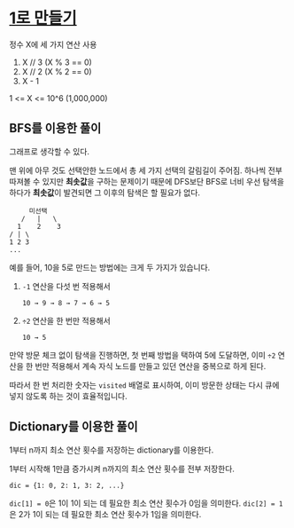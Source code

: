 # [1로 만들기](https://www.acmicpc.net/problem/1463)

정수 X에 세 가지 연산 사용

1. X // 3 (X % 3 == 0)
2. X // 2 (X % 2 == 0)
3. X - 1

1 <= X <= 10^6 (1,000,000)

## BFS를 이용한 풀이

그래프로 생각할 수 있다.

맨 위에 아무 것도 선택안한 노드에서 총 세 가지 선택의 갈림길이 주어짐. 하나씩 전부 따져볼 수 있지만 **최솟값**을 구하는 문제이기 때문에 DFS보단 BFS로 너비 우선 탐색을 하다가 **최솟값**이 발견되면 그 이후의 탐색은 할 필요가 없다.

```
     미선택
   /   |   \
  1    2    3
/ | \
1 2 3 
...
```

예를 들어, 10을 5로 만드는 방법에는 크게 두 가지가 있습니다.

1. `-1` 연산을 다섯 번 적용해서
   ```
   10 → 9 → 8 → 7 → 6 → 5
   ```

2. `÷2` 연산을 한 번만 적용해서
   ```
   10 → 5
   ```

만약 방문 체크 없이 탐색을 진행하면, 첫 번째 방법을 택하여 5에 도달하면, 이미 `÷2` 연산을 한 번만 적용해서 계속 자식 노드를 만들고 있던 연산을 중복으로 하게 된다.

따라서 한 번 처리한 숫자는 `visited` 배열로 표시하여, 이미 방문한 상태는 다시 큐에 넣지 않도록 하는 것이 효율적입니다.

## Dictionary를 이용한 풀이

1부터 n까지 최소 연산 횟수를 저장하는 dictionary를 이용한다. 

1부터 시작해 1만큼 증가시켜 n까지의 최소 연산 횟수를 전부 저장한다.

`dic = {1: 0, 2: 1, 3: 2, ...}`

`dic[1] = 0`은 1이 1이 되는 데 필요한 최소 연산 횟수가 0임을 의미한다.
`dic[2] = 1`은 2가 1이 되는 데 필요한 최소 연산 횟수가 1임을 의미한다.
